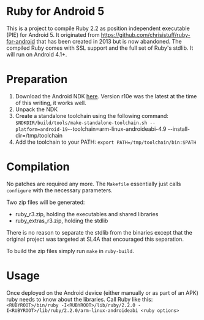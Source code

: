 Ruby for Android 5
===

This is a project to compile Ruby 2.2 as position independent executable (PIE) for Android 5. 
It originated from https://github.com/chrisistuff/ruby-for-android that has been created in 2013 but is now abandoned.
The compiled Ruby comes with SSL support and the full set of Ruby's stdlib. It will run on Android 4.1+.

Preparation
===

1. Download the Android NDK [here](http://developer.android.com/tools/sdk/ndk/index.html). Version r10e was the latest at the time of this writing, it works well.
2. Unpack the NDK
3. Create a standalone toolchain using the following command: 
`$NDKDIR/build/tools/make-standalone-toolchain.sh --platform=android-19`--toolchain=arm-linux-androideabi-4.9 --install-dir=/tmp/toolchain
4. Add the toolchain to your PATH: `export PATH=/tmp/toolchain/bin:$PATH`
 
Compilation
===
No patches are required any more. The `Makefile` essentially just calls `configure` with the necessary parameters.

Two zip files will be generated:
- ruby_r3.zip, holding the executables and shared libraries
- ruby_extras_r3.zip, holding the stdlib

There is no reason to separate the stdlib from the binaries except that the original project was targeted at SL4A that encouraged this separation.

To build the zip files simply run `make` in `ruby-build`.

Usage
===

Once deployed on the Android device (either manually or as part of an APK) ruby needs to know 
about the libraries. Call Ruby like this:
`<RUBYROOT>/bin/ruby -I<RUBYROOT>/lib/ruby/2.2.0 -I<RUBYROOT>/lib/ruby/2.2.0/arm-linux-androideabi <ruby options>`
